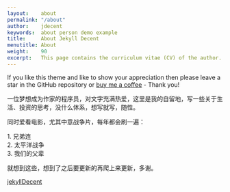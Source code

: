 ```yaml
---
layout:    about
permalink: "/about"
author:    jdecent
keywords:  about person demo example
title:     About Jekyll Decent
menutitle: About
weight:    90
excerpt:   This page contains the curriculum vitae (CV) of the author.
--- 
```

<script async defer src="https://buttons.github.io/buttons.js"></script>

If you like this theme and like to show your appreciation then please leave a star in the GitHub repository or [buy me a coffee](https://www.paypal.me/jenswillmer/3) - Thank you!

一位梦想成为作家的程序员，对文字充满热爱，这里是我的自留地，写一些关于生活、投资的思考，没什么体系，想写就写，随性。

同时爱看电影，尤其中意战争片，每年都会刷一遍：
<div class="tip">
1. 兄弟连<br>
2. 太平洋战争<br>
3. 我们的父辈
</div>

就想到这些，想到了之后要更新的再爬上来更新，多谢。

<p class="github-button-container">
<a class="github-button" href="https://github.com/jwillmer/jekyllDecent" data-size="large" data-show-count="true" aria-label="Star jwillmer/jekyllDecent on GitHub">jekyllDecent</a>
</p>